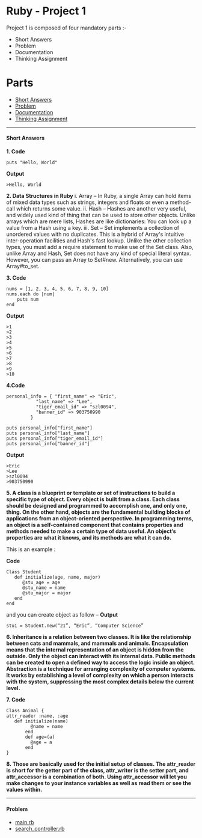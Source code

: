 # Ruby - Project 1

Project 1 is composed of four mandatory parts :-

* Short Answers
* Problem
* Documentation
* Thinking Assignment

# Parts
* [Short Answers](#short-answers)
* [Problem](#problem)
* [Documentation](#documentation)
* [Thinking Assignment](#thinking_assignment)

____

#### Short Answers

**1. Code**
```
puts "Hello, World"
```
**Output**
```
>Hello, World
```

**2.	Data Structures in Ruby**
    i.	Array – In Ruby, a single Array can hold items of mixed data types such as strings, integers and floats or even a method-call which returns some value.
    ii.	Hash – Hashes are another very useful, and widely used kind of thing that can be used to store other objects. Unlike arrays which are mere lists, Hashes are like dictionaries: You can look up a value from a Hash using a key. 
    iii.	Set – Set implements a collection of unordered values with no duplicates. This is a hybrid of Array's intuitive inter-operation facilities and Hash's fast lookup. Unlike the other collection types, you must add a require statement to make use of the Set class. Also, unlike Array and Hash, Set does not have any kind of special literal syntax. However, you can pass an Array to Set#new. Alternatively, you can use Array#to_set.

**3. Code**
```
nums = [1, 2, 3, 4, 5, 6, 7, 8, 9, 10]
nums.each do |num|
    puts num
end
```

**Output**
```
>1
>2
>3
>4
>5
>6
>7
>8
>9
>10
```

**4.Code**
```
personal_info = { "first_name" => "Eric",
           "last_name" => "Lee",
           "tiger_email_id" => "szl0094",
           "banner_id" => 903750990
         }

puts personal_info["first_name"]
puts personal_info["last_name"]
puts personal_info["tiger_email_id"]
puts personal_info["banner_id"]
```

**Output**
```
>Eric
>Lee
>szl0094
>903750990
```

**5.	A class is a blueprint or template or set of instructions to build a specific type of object. Every object is built from a class. Each class should be designed and programmed to accomplish one, and only one, thing. On the other hand, objects are the fundamental building blocks of applications from an object-oriented perspective. In programming terms, an object is a self-contained component that contains properties and methods needed to make a certain type of data useful. An object’s properties are what it knows, and its methods are what it can do.**

  This is an example :
  
**Code**
```
Class Student
   def initialize(age, name, major)
      @stu_age = age
      @stu_name = name
      @stu_major = major
   end
end
```

  and you can create object as follow – 
**Output**
```
stu1 = Student.new(“21”, “Eric”, “Computer Science”
```

**6.	Inheritance is a relation between two classes. It is like the relationship between cats and mammals, and mammals and animals. Encapsulation means that the internal representation of an object is hidden from the outside. Only the object can interact with its internal data. Public methods can be created to open a defined way to access the logic inside an object. Abstraction is a technique for arranging complexity of computer systems. It works by establishing a level of complexity on which a person interacts with the system, suppressing the most complex details below the current level.**

**7. Code**
```
Class Animal {
attr_reader :name, :age
   def initialize(name)
         @name = name
  	   end
	   def age=(a)
         @age = a
  	   end
}
```

**8.	Those are basically used for the initial setup of classes. The attr_reader is short for the getter part of the class, attr_writer is the setter part, and attr_accessor is a combination of both. Using attr_accessor will let you make changes to your instance variables as well as read them or see the values within.**

____

#### Problem

* [main.rb](#file-main-rb)
* [search_controller.rb](#file-search_controller-rb)
